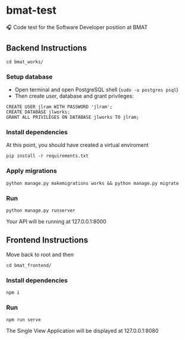 # bmat-test
🎧 Code test for the Software Developer position at BMAT

## Backend Instructions

```
cd bmat_works/
```

### Setup database

- Open terminal and open PostgreSQL shell (`sudo -u postgres psql`)
- Then create user, database and grant privileges:
```
CREATE USER jlram WITH PASSWORD 'jlram';
CREATE DATABASE jlworks;
GRANT ALL PRIVILEGES ON DATABASE jlworks TO jlram;
```

### Install dependencies

At this point, you should have created a virtual enviroment

```
pip install -r requirements.txt
```

### Apply migrations

```
python manage.py makemigrations works && python manage.py migrate
```

### Run

```
python manage.py runserver
```

Your API will be running at 127.0.0.1:8000

## Frontend Instructions

Move back to root and then 
```
cd bmat_frontend/
```

### Install dependencies

```
npm i
```

### Run
```
npm run serve
```

The Single View Application will be displayed at 127.0.0.1:8080